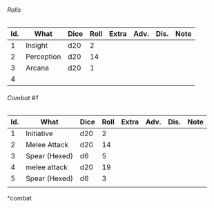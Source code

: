 ###### Rolls
| Id. | What       | Dice | Roll | Extra | Adv. | Dis. | Note |
| --- | ---------- | ---- | ---- | ----- | ---- | ---- | ---- |
| 1   | Insight    | d20  | 2    |       |      |      |      |
| 2   | Perception | d20  | 14   |       |      |      |      |
| 3   | Arcana     | d20  | 1    |       |      |      |      |
| 4   |            |      |      |       |      |      |      |

###### Combat #1
| Id. | What          | Dice | Roll | Extra | Adv. | Dis. | Note |
| --- | ------------- | ---- | ---- | ----- | ---- | ---- | ---- |
| 1   | Initiative    | d20  | 2    |       |      |      |      |
| 2   | Melee Attack  | d20  | 14   |       |      |      |      |
| 3   | Spear (Hexed) | d6   | 5    |       |      |      |      |
| 4   | melee attack  | d20  | 19   |       |      |      |      |
| 5   | Spear (Hexed) | d6   | 3    |       |      |      |      |
|     |               |      |      |       |      |      |      |
^combat